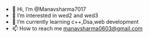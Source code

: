 - 👋 Hi, I’m @Manavsharma7017
- 👀 I’m interested in wed2 and wed3
- 🌱 I’m currently learning c++,Dsa,web development 
- 📫 How to reach me manavsharma0603@gmail.com

<!---
Manavsharma7017/Manavsharma7017 is a ✨ special ✨ repository because its `README.md` (this file) appears on your GitHub profile.
You can click the Preview link to take a look at your changes.
--->
